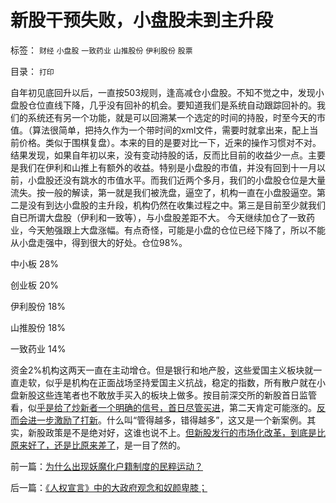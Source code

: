 # 新股干预失败，小盘股未到主升段

标签： `财经` `小盘股` `一致药业` `山推股份` `伊利股份` `股票` 

目录： `打印`

自年初见底回升以后，一直按503规则，逢高减仓小盘股。不知不觉之中，发现小盘股仓位直线下降，几乎没有回补的机会。要知道我们是系统自动跟踪回补的。我们的系统还有另一个功能，就是可以回溯某一个选定的时间的持股，时至今天的市值。（算法很简单，把持久作为一个带时间的xml文件，需要时就拿出来，配上当前价格。类似于围棋复盘）。本来的目的是要对比一下，近来的操作习惯对不对。结果发现，如果自年初以来，没有变动持股的话，反而比目前的收益少一点。主要是我们在伊利和山推上有额外的收益。特别是小盘股的市值，并没有回到十一月以前，小盘股还没有跳水的市值水平。而我们近两个多月，我们的小盘股仓位是大量流失。按一般的解读，第一就是我们被洗盘，逼空了，机构一直在小盘股逼空。第二是没有到达小盘股的主升段，机构仍然在收集过程之中。第三是目前至少就我们自已所谓大盘股（伊利和一致等），与小盘股差距不大。
今天继续加仓了一致药业，今天勉强跟上大盘涨幅。有点奇怪，可能是小盘的仓位已经下降了，所以不能从小盘走强中，得到很大的好处。仓位98%。

中小板 28%

创业板 20%

伊利股份 18%

山推股份 18%

一致药业 14%

资金2%机构这两天一直在主动增仓。但是银行和地产股，这些爱国主义板块就一直走软，似乎是机构在正面战场坚持爱国主义抗战，稳定的指数，所有散户就在小盘新股这些连笔者也不敢放手买入的板块上做多。按目前深交所的新股首日监管看，似[乎是给了炒新者一个明确的信号，首日尽管买进](../../../2012/1/11/炒新是股市投资；打新是政策食利.md)，第二天肯定可能涨的。[反而会进一步激励了打新](../../../2012/1/12/新股强制市盈率越低，二级市场失血越大.md)。什么叫“管得越多，错得越多”，这又是一个新案例。其实，新股政策是不是绝对好，这谁也说不上。[但新股发行的市场化改革，到底是比原来好了，还是比原来差了](../../../2012/1/12/股市中的民主机制，西方基金和东方机构化.md)，是一目了然的。

前一篇：[为什么出现妖魔化户籍制度的民粹运动？](../../../2012/3/13/为什么出现妖魔化户籍制度的民粹运动？.md)

后一篇：[《人权宣言》中的大政府观念和奴颜卑膝；](../../../2012/3/14/《人权宣言》中的大政府观念和奴颜卑膝；.md)